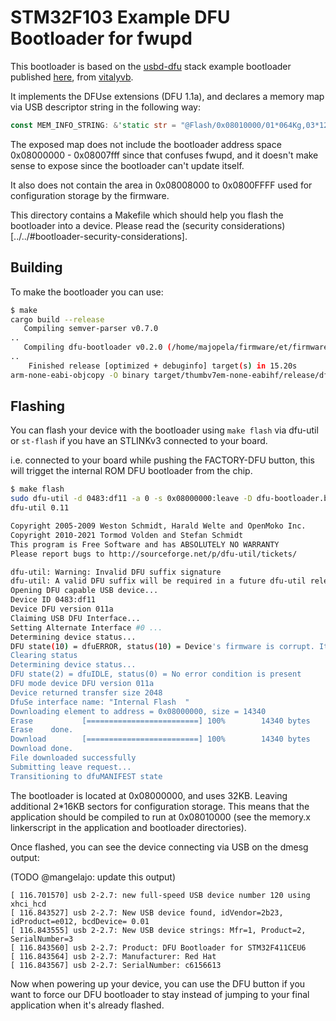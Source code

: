 # STM32F103 Example DFU Bootloader for fwupd

This bootloader is based on the [usbd-dfu](https://github.com/vitalyvb/usbd-dfu)
stack example bootloader published [here](https://github.com/vitalyvb/usbd-dfu-example),
from [vitalyvb](https://github.com/vitalyvb).

It implements the DFUse extensions (DFU 1.1a), and declares a memory map via USB
descriptor string in the following way:

```rust
const MEM_INFO_STRING: &'static str = "@Flash/0x08010000/01*064Kg,03*128Kg";
```

The exposed map does not include the bootloader address space 0x08000000 - 0x08007fff
since that confuses fwupd, and it doesn't make sense to expose since the bootloader
can't update itself.

It also does not contain the area in 0x08008000 to 0x0800FFFF used for configuration storage
by the firmware.

This directory contains a Makefile which should help you flash the bootloader into a
device. Please read the (security considerations)[../../#bootloader-security-considerations].

## Building

To make the bootloader you can use:

```bash
$ make
cargo build --release
   Compiling semver-parser v0.7.0
..
   Compiling dfu-bootloader v0.2.0 (/home/majopela/firmware/et/firmware-on-the-edge/firmware-examples/stm32f103/bootloader)
..
    Finished release [optimized + debuginfo] target(s) in 15.20s
arm-none-eabi-objcopy -O binary target/thumbv7em-none-eabihf/release/dfu-bootloader dfu-bootloader.bin
```

## Flashing

You can flash your device with the bootloader using `make flash` via dfu-util or `st-flash` if you
have an STLINKv3 connected to your board.

i.e. connected to your board while pushing the FACTORY-DFU button, this will
trigget the internal ROM DFU bootloader from the chip.

```bash
$ make flash
sudo dfu-util -d 0483:df11 -a 0 -s 0x08000000:leave -D dfu-bootloader.bin
dfu-util 0.11

Copyright 2005-2009 Weston Schmidt, Harald Welte and OpenMoko Inc.
Copyright 2010-2021 Tormod Volden and Stefan Schmidt
This program is Free Software and has ABSOLUTELY NO WARRANTY
Please report bugs to http://sourceforge.net/p/dfu-util/tickets/

dfu-util: Warning: Invalid DFU suffix signature
dfu-util: A valid DFU suffix will be required in a future dfu-util release
Opening DFU capable USB device...
Device ID 0483:df11
Device DFU version 011a
Claiming USB DFU Interface...
Setting Alternate Interface #0 ...
Determining device status...
DFU state(10) = dfuERROR, status(10) = Device's firmware is corrupt. It cannot return to run-time (non-DFU) operations
Clearing status
Determining device status...
DFU state(2) = dfuIDLE, status(0) = No error condition is present
DFU mode device DFU version 011a
Device returned transfer size 2048
DfuSe interface name: "Internal Flash  "
Downloading element to address = 0x08000000, size = 14340
Erase           [=========================] 100%        14340 bytes
Erase    done.
Download        [=========================] 100%        14340 bytes
Download done.
File downloaded successfully
Submitting leave request...
Transitioning to dfuMANIFEST state
```

The bootloader is located at 0x08000000, and uses 32KB. Leaving additional 2\*16KB sectors
for configuration storage. This means that the application should be compiled to run at
0x08010000 (see the memory.x linkerscript in the application and bootloader directories).

Once flashed, you can see the device connecting via USB on the dmesg output:

(TODO @mangelajo: update this output)

```
[ 116.701570] usb 2-2.7: new full-speed USB device number 120 using xhci_hcd
[ 116.843527] usb 2-2.7: New USB device found, idVendor=2b23, idProduct=e012, bcdDevice= 0.01
[ 116.843555] usb 2-2.7: New USB device strings: Mfr=1, Product=2, SerialNumber=3
[ 116.843560] usb 2-2.7: Product: DFU Bootloader for STM32F411CEU6
[ 116.843564] usb 2-2.7: Manufacturer: Red Hat
[ 116.843567] usb 2-2.7: SerialNumber: c6156613
```

Now when powering up your device, you can use the DFU button if you want to force
our DFU bootloader to stay instead of jumping to your final application when
it's already flashed.
